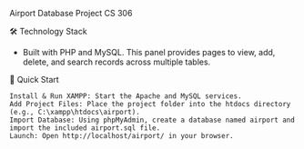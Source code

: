 Airport Database Project CS 306

🛠️ Technology Stack

- Built with PHP and MySQL. This panel provides pages to view, add, delete, and search records across multiple tables.

🚀 Quick Start

    Install & Run XAMPP: Start the Apache and MySQL services.
    Add Project Files: Place the project folder into the htdocs directory (e.g., C:\xampp\htdocs\airport).
    Import Database: Using phpMyAdmin, create a database named airport and import the included airport.sql file.
    Launch: Open http://localhost/airport/ in your browser.
